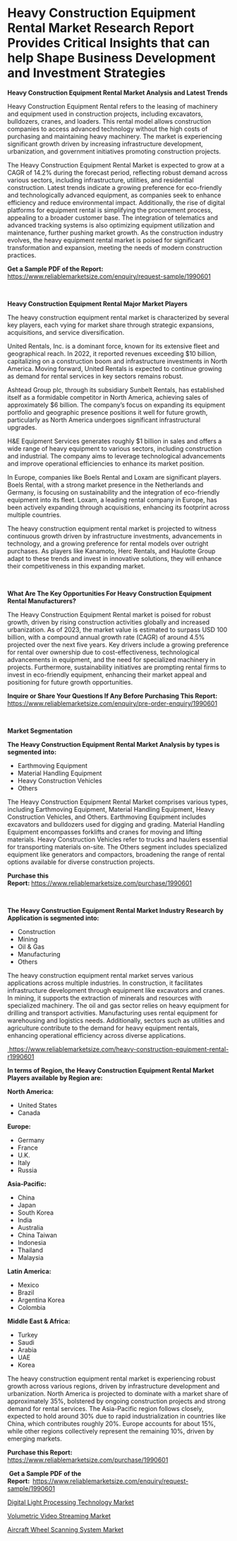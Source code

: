 <p><h1>Heavy Construction Equipment Rental Market Research Report Provides Critical Insights that can help Shape Business Development and Investment Strategies</h1></p><p><strong>Heavy Construction Equipment Rental Market Analysis and Latest Trends</strong></p>
<p><p>Heavy Construction Equipment Rental refers to the leasing of machinery and equipment used in construction projects, including excavators, bulldozers, cranes, and loaders. This rental model allows construction companies to access advanced technology without the high costs of purchasing and maintaining heavy machinery. The market is experiencing significant growth driven by increasing infrastructure development, urbanization, and government initiatives promoting construction projects.</p><p>The Heavy Construction Equipment Rental Market is expected to grow at a CAGR of 14.2% during the forecast period, reflecting robust demand across various sectors, including infrastructure, utilities, and residential construction. Latest trends indicate a growing preference for eco-friendly and technologically advanced equipment, as companies seek to enhance efficiency and reduce environmental impact. Additionally, the rise of digital platforms for equipment rental is simplifying the procurement process, appealing to a broader customer base. The integration of telematics and advanced tracking systems is also optimizing equipment utilization and maintenance, further pushing market growth. As the construction industry evolves, the heavy equipment rental market is poised for significant transformation and expansion, meeting the needs of modern construction practices.</p></p>
<p><strong>Get a Sample PDF of the Report:&nbsp;</strong> <a href="https://www.reliablemarketsize.com/enquiry/request-sample/1990601?utm_campaign=2005&utm_medium=2&utm_source=Github&utm_content=ia&utm_term=10032025&utm_id=heavy-construction-equipment-rental">https://www.reliablemarketsize.com/enquiry/request-sample/1990601</a></p>
<p>&nbsp;</p>
<p><strong>Heavy Construction Equipment Rental Major Market Players</strong></p>
<p><p>The heavy construction equipment rental market is characterized by several key players, each vying for market share through strategic expansions, acquisitions, and service diversification. </p><p>United Rentals, Inc. is a dominant force, known for its extensive fleet and geographical reach. In 2022, it reported revenues exceeding $10 billion, capitalizing on a construction boom and infrastructure investments in North America. Moving forward, United Rentals is expected to continue growing as demand for rental services in key sectors remains robust.</p><p>Ashtead Group plc, through its subsidiary Sunbelt Rentals, has established itself as a formidable competitor in North America, achieving sales of approximately $6 billion. The company’s focus on expanding its equipment portfolio and geographic presence positions it well for future growth, particularly as North America undergoes significant infrastructural upgrades.</p><p>H&E Equipment Services generates roughly $1 billion in sales and offers a wide range of heavy equipment to various sectors, including construction and industrial. The company aims to leverage technological advancements and improve operational efficiencies to enhance its market position.</p><p>In Europe, companies like Boels Rental and Loxam are significant players. Boels Rental, with a strong market presence in the Netherlands and Germany, is focusing on sustainability and the integration of eco-friendly equipment into its fleet. Loxam, a leading rental company in Europe, has been actively expanding through acquisitions, enhancing its footprint across multiple countries.</p><p>The heavy construction equipment rental market is projected to witness continuous growth driven by infrastructure investments, advancements in technology, and a growing preference for rental models over outright purchases. As players like Kanamoto, Herc Rentals, and Haulotte Group adapt to these trends and invest in innovative solutions, they will enhance their competitiveness in this expanding market.</p></p>
<p>&nbsp;</p>
<p><strong>What Are The Key Opportunities For Heavy Construction Equipment Rental Manufacturers?</strong></p>
<p><p>The Heavy Construction Equipment Rental market is poised for robust growth, driven by rising construction activities globally and increased urbanization. As of 2023, the market value is estimated to surpass USD 100 billion, with a compound annual growth rate (CAGR) of around 4.5% projected over the next five years. Key drivers include a growing preference for rental over ownership due to cost-effectiveness, technological advancements in equipment, and the need for specialized machinery in projects. Furthermore, sustainability initiatives are prompting rental firms to invest in eco-friendly equipment, enhancing their market appeal and positioning for future growth opportunities.</p></p>
<p><strong>Inquire or Share Your Questions If Any Before Purchasing This Report:</strong> <a href="https://www.reliablemarketsize.com/enquiry/pre-order-enquiry/1990601?utm_campaign=2005&utm_medium=2&utm_source=Github&utm_content=ia&utm_term=10032025&utm_id=heavy-construction-equipment-rental">https://www.reliablemarketsize.com/enquiry/pre-order-enquiry/1990601</a></p>
<p>&nbsp;</p>
<p><strong>Market Segmentation</strong></p>
<p><strong>The Heavy Construction Equipment Rental Market Analysis by types is segmented into:</strong></p>
<p><ul><li>Earthmoving Equipment</li><li>Material Handling Equipment</li><li>Heavy Construction Vehicles</li><li>Others</li></ul></p>
<p><p>The Heavy Construction Equipment Rental Market comprises various types, including Earthmoving Equipment, Material Handling Equipment, Heavy Construction Vehicles, and Others. Earthmoving Equipment includes excavators and bulldozers used for digging and grading. Material Handling Equipment encompasses forklifts and cranes for moving and lifting materials. Heavy Construction Vehicles refer to trucks and haulers essential for transporting materials on-site. The Others segment includes specialized equipment like generators and compactors, broadening the range of rental options available for diverse construction projects.</p></p>
<p><strong>Purchase this Report:&nbsp;</strong><a href="https://www.reliablemarketsize.com/purchase/1990601?utm_campaign=2005&utm_medium=2&utm_source=Github&utm_content=ia&utm_term=10032025&utm_id=heavy-construction-equipment-rental">https://www.reliablemarketsize.com/purchase/1990601</a></p>
<p>&nbsp;</p>
<p><strong>The Heavy Construction Equipment Rental Market Industry Research by Application is segmented into:</strong></p>
<p><ul><li>Construction</li><li>Mining</li><li>Oil & Gas</li><li>Manufacturing</li><li>Others</li></ul></p>
<p><p>The heavy construction equipment rental market serves various applications across multiple industries. In construction, it facilitates infrastructure development through equipment like excavators and cranes. In mining, it supports the extraction of minerals and resources with specialized machinery. The oil and gas sector relies on heavy equipment for drilling and transport activities. Manufacturing uses rental equipment for warehousing and logistics needs. Additionally, sectors such as utilities and agriculture contribute to the demand for heavy equipment rentals, enhancing operational efficiency across diverse applications.</p></p>
<p><a href="https://www.reliablemarketsize.com/heavy-construction-equipment-rental-r1990601?utm_campaign=2005&utm_medium=2&utm_source=Github&utm_content=ia&utm_term=10032025&utm_id=heavy-construction-equipment-rental">&nbsp;https://www.reliablemarketsize.com/heavy-construction-equipment-rental-r1990601</a></p>
<p><strong>In terms of Region, the Heavy Construction Equipment Rental Market Players available by Region are:</strong></p>
<p>
    <p> <strong> North America: </strong>
        <ul>
            <li>United States</li>
            <li>Canada</li>
        </ul>
        </p> 
    <p> <strong> Europe: </strong>
        <ul>
            <li>Germany</li>
            <li>France</li>
            <li>U.K.</li>
            <li>Italy</li>
            <li>Russia</li>
        </ul>
        </p> 
    <p> <strong> Asia-Pacific: </strong>
        <ul>
            <li>China</li>
            <li>Japan</li>
            <li>South Korea</li>
            <li>India</li>
            <li>Australia</li>
            <li>China Taiwan</li>
            <li>Indonesia</li>
            <li>Thailand</li>
            <li>Malaysia</li>
        </ul>
        </p> 
    <p> <strong> Latin America: </strong>
        <ul>
            <li>Mexico</li>
            <li>Brazil</li>
            <li>Argentina Korea</li>
            <li>Colombia</li>
        </ul>
        </p> 
    <p> <strong> Middle East & Africa: </strong>
        <ul>
            <li>Turkey</li>
            <li>Saudi</li>
            <li>Arabia</li>
            <li>UAE</li>
            <li>Korea</li>
        </ul>
    </p>
    </p>
<p><p>The heavy construction equipment rental market is experiencing robust growth across various regions, driven by infrastructure development and urbanization. North America is projected to dominate with a market share of approximately 35%, bolstered by ongoing construction projects and strong demand for rental services. The Asia-Pacific region follows closely, expected to hold around 30% due to rapid industrialization in countries like China, which contributes roughly 20%. Europe accounts for about 15%, while other regions collectively represent the remaining 10%, driven by emerging markets.</p></p>
<p><strong>Purchase this Report: </strong><a href="https://www.reliablemarketsize.com/purchase/1990601?utm_campaign=2005&utm_medium=2&utm_source=Github&utm_content=ia&utm_term=10032025&utm_id=heavy-construction-equipment-rental">https://www.reliablemarketsize.com/purchase/1990601</a></p>
<p>&nbsp;<strong>Get a Sample PDF of the Report:&nbsp;&nbsp;</strong><a href="https://www.reliablemarketsize.com/enquiry/request-sample/1990601?utm_campaign=2005&utm_medium=2&utm_source=Github&utm_content=ia&utm_term=10032025&utm_id=heavy-construction-equipment-rental">https://www.reliablemarketsize.com/enquiry/request-sample/1990601</a></p>
<p><strong></strong></p>
<p><p><a href="https://github.com/mgapeak/Market-Research-Report-List-1/blob/main/digital-light-processing-technology-market.md?utm_campaign=2005&utm_medium=2&utm_source=Github&utm_content=ia&utm_term=10032025&utm_id=heavy-construction-equipment-rental">Digital Light Processing Technology Market</a></p><p><a href="https://github.com/lylyparadise/Market-Research-Report-List-6/blob/main/volumetric-video-streaming-market.md?utm_campaign=2005&utm_medium=2&utm_source=Github&utm_content=ia&utm_term=10032025&utm_id=heavy-construction-equipment-rental">Volumetric Video Streaming Market</a></p><p><a href="https://github.com/andulanick3/Market-Research-Report-List-1/blob/main/aircraft-wheel-scanning-system-market.md?utm_campaign=2005&utm_medium=2&utm_source=Github&utm_content=ia&utm_term=10032025&utm_id=heavy-construction-equipment-rental">Aircraft Wheel Scanning System Market</a></p></p>